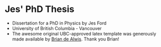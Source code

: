 Jes' PhD Thesis
============================================

- Dissertation for a PhD in Physics by Jes Ford
- University of British Columbia - Vancouver 
- The awesome original UBC-approved latex template was generously made available by [Brian de Alwis](https://github.com/briandealwis/ubcdiss). Thank you Brian!

